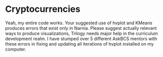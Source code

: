 # Cryptocurrencies

Yeah, my entire code works. Your suggested use of hvplot and KMeans produces errors that exist only in Narnia. Please suggest actually relevant ways to produce visualizations, Trilogy needs major help in the curriculum development realm. I have stumped over 5 different AskBCS mentors with these errors in fixing and updating all iterations of hvplot installed on my computer.
